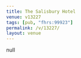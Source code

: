 ```yaml
---
title: The Salisbury Hotel
venue: v13227
tags: [pub, "fhrs:99923"]
permalink: /v/13227/
layout: venue
---
```

null